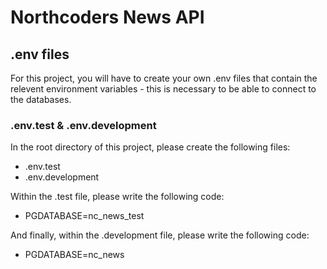 # Northcoders News API

## .env files

For this project, you will have to create your own .env files that contain the relevent environment variables - this is necessary to be able to connect to the databases.

### .env.test & .env.development

In the root directory of this project, please create the following files:
- .env.test
- .env.development

Within the .test file, please write the following code:
- PGDATABASE=nc_news_test

And finally, within the .development file, please write the following code:
- PGDATABASE=nc_news